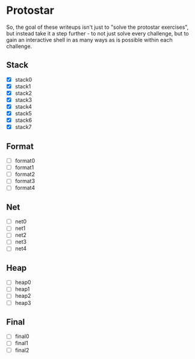 # Protostar
So, the goal of these writeups isn't just to "solve the protostar exercises", but instead take it a
step further - to not just solve every challenge, but to gain an interactive shell in as many ways
as is possible within each challenge.

## Stack
 - [x] stack0
 - [x] stack1
 - [x] stack2
 - [x] stack3
 - [x] stack4
 - [x] stack5
 - [x] stack6
 - [x] stack7

## Format
 - [ ] format0
 - [ ] format1
 - [ ] format2
 - [ ] format3
 - [ ] format4

## Net
 - [ ] net0
 - [ ] net1
 - [ ] net2
 - [ ] net3
 - [ ] net4 

## Heap
 - [ ] heap0
 - [ ] heap1
 - [ ] heap2
 - [ ] heap3

## Final
 - [ ] final0
 - [ ] final1
 - [ ] final2
